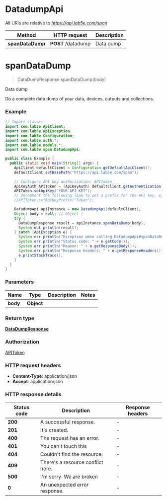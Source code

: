# DatadumpApi

All URIs are relative to *https://api.lab5e.com/span*

Method | HTTP request | Description
------------- | ------------- | -------------
[**spanDataDump**](DatadumpApi.md#spanDataDump) | **POST** /datadump | Data dump


<a name="spanDataDump"></a>
# **spanDataDump**
> DataDumpResponse spanDataDump(body)

Data dump

Do a complete data dump of your data, devices, outputs and collections.

### Example
```java
// Import classes:
import com.lab5e.ApiClient;
import com.lab5e.ApiException;
import com.lab5e.Configuration;
import com.lab5e.auth.*;
import com.lab5e.models.*;
import com.lab5e.span.DatadumpApi;

public class Example {
  public static void main(String[] args) {
    ApiClient defaultClient = Configuration.getDefaultApiClient();
    defaultClient.setBasePath("https://api.lab5e.com/span");
    
    // Configure API key authorization: APIToken
    ApiKeyAuth APIToken = (ApiKeyAuth) defaultClient.getAuthentication("APIToken");
    APIToken.setApiKey("YOUR API KEY");
    // Uncomment the following line to set a prefix for the API key, e.g. "Token" (defaults to null)
    //APIToken.setApiKeyPrefix("Token");

    DatadumpApi apiInstance = new DatadumpApi(defaultClient);
    Object body = null; // Object | 
    try {
      DataDumpResponse result = apiInstance.spanDataDump(body);
      System.out.println(result);
    } catch (ApiException e) {
      System.err.println("Exception when calling DatadumpApi#spanDataDump");
      System.err.println("Status code: " + e.getCode());
      System.err.println("Reason: " + e.getResponseBody());
      System.err.println("Response headers: " + e.getResponseHeaders());
      e.printStackTrace();
    }
  }
}
```

### Parameters

Name | Type | Description  | Notes
------------- | ------------- | ------------- | -------------
 **body** | **Object**|  |

### Return type

[**DataDumpResponse**](DataDumpResponse.md)

### Authorization

[APIToken](../README.md#APIToken)

### HTTP request headers

 - **Content-Type**: application/json
 - **Accept**: application/json

### HTTP response details
| Status code | Description | Response headers |
|-------------|-------------|------------------|
**200** | A successful response. |  -  |
**201** | It&#39;s created. |  -  |
**400** | The request has an error. |  -  |
**401** | You can&#39;t touch this |  -  |
**404** | Couldn&#39;t find the resource. |  -  |
**409** | There&#39;s a resource conflict here. |  -  |
**500** | I&#39;m sorry. We are broken |  -  |
**0** | An unexpected error response. |  -  |

